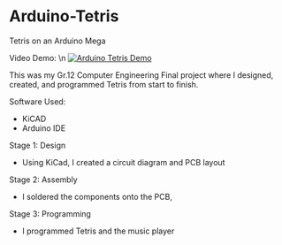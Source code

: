 # Arduino-Tetris
Tetris on an Arduino Mega

Video Demo: \n
[![Arduino Tetris Demo](https://img.youtube.com/vi/_YhfdDc1tRE/0.jpg)](https://www.youtube.com/watch?v=_YhfdDc1tRE)

This was my Gr.12 Computer Engineering Final project where I designed, created, and programmed Tetris from start to finish.

Software Used:
- KiCAD
- Arduino IDE

Stage 1: Design
- Using KiCad, I created a circuit diagram and PCB layout

Stage 2: Assembly
- I soldered the components onto the PCB, 

Stage 3: Programming
- I programmed Tetris and the music player
